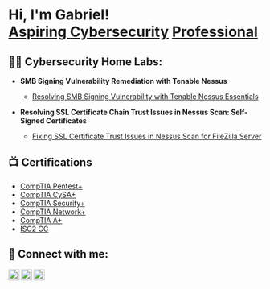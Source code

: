<h1>Hi, I'm Gabriel! <br/><a href="https://github.com/Sanchez-Gabriel">Aspiring </a> <a href="https://www.linkedin.com/in/gabriel-Asanchez/">Cybersecurity</a> <a href="https://www.gabrielsanchezcyber.com">Professional</a></h1>

<h2>👨‍💻 Cybersecurity Home Labs:</h2>

- <b>SMB Signing Vulnerability Remediation with Tenable Nessus</b>
  - [Resolving SMB Signing Vulnerability with Tenable Nessus Essentials](https://github.com/Sanchez-Gabriel/Lab-Fixing-SMB-Signing-Vulnerability-Using-Tenable-Nessus-Essential/tree/main)

- <b>Resolving SSL Certificate Chain Trust Issues in Nessus Scan: Self-Signed Certificates</b>
  - [Fixing SSL Certificate Trust Issues in Nessus Scan for FileZilla Server](https://github.com/Sanchez-Gabriel/Resolving-SSL-Certificate-Chain-Trust-Issues-with-Nessus)
  

<h2>📺 Certifications </h2>

- <a href="https://www.credly.com/badges/9927c110-88db-4166-96f8-fbced377b31b/public_url">CompTIA Pentest+</a>  
- <a href="https://www.credly.com/badges/74c642e5-630d-4193-9e46-6da0aa0f4ae4/public_url">CompTIA CySA+</a>  
- <a href="https://www.credly.com/badges/fd8dc3a0-fcac-44a1-9eff-37a83d3d7af9/public_url">CompTIA Security+</a>  
- <a href="https://www.credly.com/earner/earned/badge/75c2174c-a0a2-4f37-af6d-8c4b48bae112">CompTIA Network+ </a>
- <a href="https://www.credly.com/badges/7799e61c-6bcd-4497-98f0-9757ab567a91/public_url">CompTIA A+ </a>
- <a href="https://www.credly.com/earner/earned/badge/920a6a38-08d9-4f2f-b60a-74cf223ef897">ISC2 CC </a>
  

<h2>🤳 Connect with me:</h2>

<a href="https://linkedin.com/in/gabriel-asanchez" target="_blank">
  <img align="left" alt="Gabriel Sanchez | LinkedIn" width="22px" src="https://upload.wikimedia.org/wikipedia/commons/c/ca/LinkedIn_logo_initials.png">
</a>

<a href="https://gabrielsanchezcyber.com" target="_blank" style="margin-left: 10px;">
  <img align="left" alt="Gabriel Sanchez | Website" width="22px" src="https://upload.wikimedia.org/wikipedia/commons/3/3f/Earth_Icon_%28SVG%29.svg" style="filter: invert(0) brightness(100%);">
</a>

<a href="mailto:donsanchezgabriel@gmail.com" target="_blank" style="margin-left: 10px;">
  <img align="left" alt="Gabriel Sanchez | Email" width="22px" src="https://upload.wikimedia.org/wikipedia/commons/4/4e/Gmail_Icon.png">
</a>


